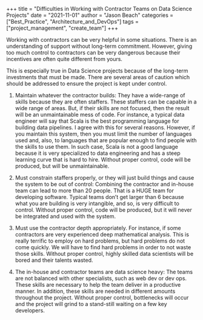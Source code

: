 
+++
title = "Difficulties in Working with Contractor Teams on Data Science Projects"
date = "2021-11-01"
author = "Jason Beach"
categories = ["Best_Practice", "Architecture_and_DevOps"]
tags = ["project_management", "create_team"]
+++


Working with contractors can be very helpful in some situations.  There is an understanding of support without long-term commitment.  However, giving too much control to contractors can be very dangerous because their incentives are often quite different from yours.  

This is especially true in Data Science projects because of the long-term investments that must be made.  There are several areas of caution which should be addressed to ensure the project is kept under control.

1)	Maintain whatever the contractor builds: They have a wide-range of skills because they are often staffers.  These staffers can be capable in a wide range of areas.  But, if their skills are not focused, then the result will be an unmaintainable mess of code.  For instance, a typical data engineer will say that Scala is the best programming language for building data pipelines.  I agree with this for several reasons.  However, if you maintain this system, then you must limit the number of languages used and, also, to languages that are popular enough to find people with the skills to use them.  In such case, Scala is not a good language because it is very specialized to data engineering and has a steep learning curve that is hard to hire. Without proper control, code will be produced, but will be unmaintainable.
  
2)	Must constrain staffers properly, or they will just build things and cause the system to be out of control: Combining the contractor and in-house team can lead to more than 20 people.  That is a HUGE team for developing software.  Typical teams don’t get larger than 6 because what you are building is very intangible, and so, is very difficult to control.  Without proper control, code will be produced, but it will never be integrated and used with the system.  

3)	Must use the contractor depth appropriately.  For instance, if some contractors are very experienced deep mathematical analysis.  This is really terrific to employ on hard problems, but hard problems do not come quickly.  We will have to find hard problems in order to not waste those skills.  Without proper control, highly skilled data scientists will be bored and their talents wasted.

4)	The in-house and contractor teams are data science heavy: The teams are not balanced with other specialists, such as web dev or dev ops.  These skills are necessary to help the team deliver in a productive manner.  In addition, these skills are needed in different amounts throughout the project.  Without proper control, bottlenecks will occur and the project will grind to a stand-still waiting on a few key developers.
